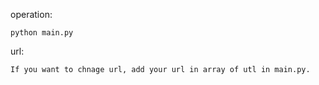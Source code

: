 operation:

	python main.py

url:

	If you want to chnage url, add your url in array of utl in main.py.

